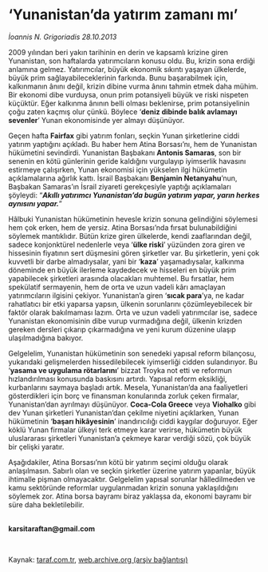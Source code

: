 # ‘Yunanistan’da yatırım zamanı mı’ 

*İoannis N. Grigoriadis 28.10.2013*

<div class="yazi"><p>2009 yılından beri yakın tarihinin en derin ve kapsamlı krizine giren Yunanistan, son haftalarda yatırımcıların konusu oldu. Bu, krizin sona erdiği anlamına gelmez. Yatırımcılar, büyük ekonomik sıkıntı yaşayan ülkelerde, büyük prim sağlayabileceklerinin farkında. Bunu başarabilmek için, kalkınmanın ânını değil, krizin dibine vurma ânını tahmin etmek daha mühim. Bir ekonomi dibe vurduysa, onun prim potansiyeli büyük ve riski nispeten küçüktür. Eğer kalkınma ânının belli olması beklenirse, prim potansiyelinin çoğu zaten kaçmış olur çünkü. Böylece ‘<b>deniz dibinde balık avlamayı sevenler</b>’ Yunan ekonomisinde yer almayı düşünüyor. </p>
<p>Geçen hafta <b>Fairfax</b> gibi yatırım fonları, seçkin Yunan şirketlerine ciddi yatırım yaptığını açıkladı. Bu haber hem Atina Borsası’nı, hem de Yunanistan hükümetini sevindirdi. Yunanistan Başbakanı <b>Antonis Samaras</b>, son bir senenin en kötü günlerinin geride kaldığını vurgulayıp iyimserlik havasını estirmeye çalışırken, Yunan ekonomisi için yükselen ilgi hükümetin açıklamalarına ağırlık kattı. İsrail Başbakanı <b>Benjamin Netanyahu</b>’nun, Başbakan Samaras’ın İsrail ziyareti gerekçesiyle yaptığı açıklamaları şöyleydi: “<b><i>Akıllı yatırımcı Yunanistan’da bugün yatırım yapar, yarın herkes aynısını yapar.</i></b>”</p>
<p>Hâlbuki Yunanistan hükümetinin hevesle krizin sonuna gelindiğini söylemesi hem çok erken, hem de yersiz. Atina Borsası’nda fırsat bulunabildiğini söylemek mantıklıdır. Bütün krize giren ülkelerde, kendi zaaflarından değil, sadece konjonktürel nedenlerle veya ‘<b>ülke riski</b>’ yüzünden zora giren ve hissesinin fiyatının sert düşmesini gören şirketler var. Bu şirketlerin, yeni çok kuvvetli bir darbe almadıysalar, yani bir ‘<b>kaza</b>’ yaşamadıysalar, kalkınma döneminde en büyük ilerleme kaydedecek ve hisseleri en büyük prim yapabilecek şirketleri arasında olacakları muhtemel. Bu fırsatlar, hem spekülatif sermayenin, hem de orta ve uzun vadeli kârı amaçlayan yatırımcıların ilgisini çekiyor. Yunanistan’a giren ‘<b>sıcak para</b>’ya, ne kadar rahatlatıcı bir etki yaparsa yapsın, ülkenin sorunlarını çözümleyebilecek bir faktör olarak bakılmaması lazım. Orta ve uzun vadeli yatırımcılar ise, sadece Yunanistan ekonomisinin dibe vurup vurmadığına değil, ülkenin krizden gereken dersleri çıkarıp çıkarmadığına ve yeni kurum düzenine ulaşıp ulaşılmadığına bakıyor.</p>
<p>Gelgelelim, Yunanistan hükümetinin son senedeki yapısal reform bilançosu, yukarıdaki gelişmelerden hissedilebilecek iyimserliği cidden sulandırıyor. Bu ‘<b>yasama ve uygulama rötarlarını</b>’ bizzat Troyka not etti ve reformun hızlandırılması konusunda baskısını artırdı. Yapısal reform eksikliği, kurbanlarını saymaya başladı artık. Mesela, Yunanistan’da ana faaliyetleri gösterdikleri için borç ve finansman konularında zorluk çeken firmalar, Yunanistan’dan ayrılmayı düşünüyor. <b>Coca-Cola Greece</b> veya <b>Viohalko</b> gibi dev Yunan şirketleri Yunanistan’dan çekilme niyetini açıklarken, Yunan hükümetinin ‘<b>başarı hikâyesinin</b>’ inandırıcılığı ciddi kaygılar doğuruyor. Eğer köklü Yunan firmalar ülkeyi terk etmeye karar verirse, hükümetin büyük uluslararası şirketleri Yunanistan’a çekmeye karar verdiği sözü, çok büyük bir çelişki yaratır. </p>
<p>Aşağıdakiler, Atina Borsası’nın kötü bir yatırım seçimi olduğu olarak anlaşılmasın. Sabırlı olan ve seçkin şirketler üzerine yatırım yapanlar, büyük ihtimalle pişman olmayacaktır. Gelgelelim yapısal sorunlar hâlledilmeden ve kamu sektöründe reformlar uygulanmadan krizin sonuna yaklaşıldığını söylemek zor. Atina borsa bayramı biraz yaklaşsa da, ekonomi bayramı bir süre daha bekletilebilir.</p><b>
<p><br/>karsitaraftan@gmail.com</p>
<p></p></b> 
</div>

Kaynak: [taraf.com.tr](http://www.taraf.com.tr:80/ioannis-n-grigoriadis/makale-yunanistan-da-yatirim-zamani-mi.htm), [web.archive.org (arşiv bağlantısı)](http://web.archive.org/web/20131029152331/http://www.taraf.com.tr:80/ioannis-n-grigoriadis/makale-yunanistan-da-yatirim-zamani-mi.htm)
